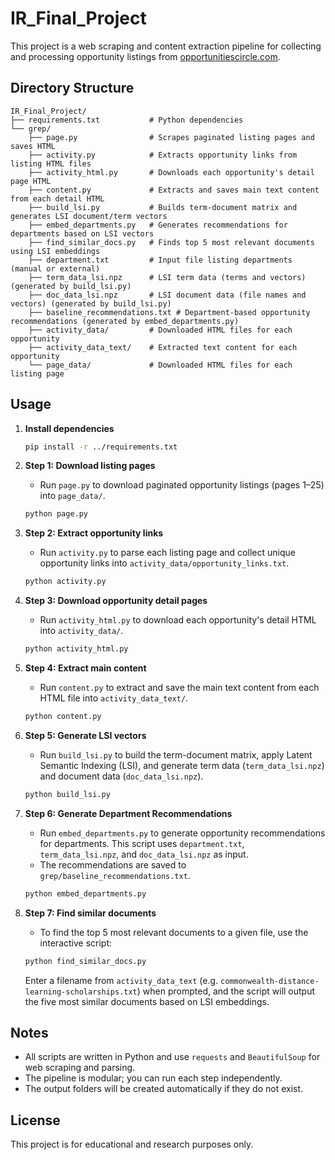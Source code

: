# IR_Final_Project

This project is a web scraping and content extraction pipeline for collecting and processing opportunity listings from [opportunitiescircle.com](https://www.opportunitiescircle.com/).

## Directory Structure

```
IR_Final_Project/
├── requirements.txt           # Python dependencies
└── grep/
    ├── page.py                # Scrapes paginated listing pages and saves HTML
    ├── activity.py            # Extracts opportunity links from listing HTML files
    ├── activity_html.py       # Downloads each opportunity's detail page HTML
    ├── content.py             # Extracts and saves main text content from each detail HTML
    ├── build_lsi.py           # Builds term-document matrix and generates LSI document/term vectors
    ├── embed_departments.py   # Generates recommendations for departments based on LSI vectors
    ├── find_similar_docs.py   # Finds top 5 most relevant documents using LSI embeddings
    ├── department.txt         # Input file listing departments (manual or external)
    ├── term_data_lsi.npz      # LSI term data (terms and vectors) (generated by build_lsi.py)
    ├── doc_data_lsi.npz       # LSI document data (file names and vectors) (generated by build_lsi.py)
    ├── baseline_recommendations.txt # Department-based opportunity recommendations (generated by embed_departments.py)
    ├── activity_data/         # Downloaded HTML files for each opportunity
    ├── activity_data_text/    # Extracted text content for each opportunity
    └── page_data/             # Downloaded HTML files for each listing page
```

## Usage

1. **Install dependencies**
   ```bash
   pip install -r ../requirements.txt
   ```

2. **Step 1: Download listing pages**
   - Run `page.py` to download paginated opportunity listings (pages 1–25) into `page_data/`.
   ```bash
   python page.py
   ```

3. **Step 2: Extract opportunity links**
   - Run `activity.py` to parse each listing page and collect unique opportunity links into `activity_data/opportunity_links.txt`.
   ```bash
   python activity.py
   ```

4. **Step 3: Download opportunity detail pages**
   - Run `activity_html.py` to download each opportunity's detail HTML into `activity_data/`.
   ```bash
   python activity_html.py
   ```

5. **Step 4: Extract main content**
   - Run `content.py` to extract and save the main text content from each HTML file into `activity_data_text/`.
   ```bash
   python content.py
   ```

6. **Step 5: Generate LSI vectors**
   - Run `build_lsi.py` to build the term-document matrix, apply Latent Semantic Indexing (LSI), and generate term data (`term_data_lsi.npz`) and document data (`doc_data_lsi.npz`).
   ```bash
   python build_lsi.py
   ```

7. **Step 6: Generate Department Recommendations**
   - Run `embed_departments.py` to generate opportunity recommendations for departments. This script uses `department.txt`, `term_data_lsi.npz`, and `doc_data_lsi.npz` as input.
   - The recommendations are saved to `grep/baseline_recommendations.txt`.
   ```bash
   python embed_departments.py
   ```

8. **Step 7: Find similar documents**
   - To find the top 5 most relevant documents to a given file, use the interactive script:
   ```bash
   python find_similar_docs.py
   ```
   Enter a filename from `activity_data_text` (e.g. `commonwealth-distance-learning-scholarships.txt`) when prompted, and the script will output the five most similar documents based on LSI embeddings.

## Notes
- All scripts are written in Python and use `requests` and `BeautifulSoup` for web scraping and parsing.
- The pipeline is modular; you can run each step independently.
- The output folders will be created automatically if they do not exist.

## License
This project is for educational and research purposes only.

